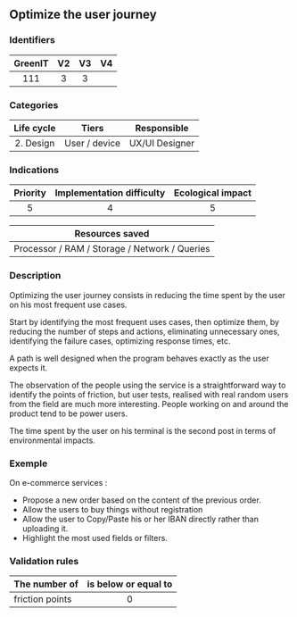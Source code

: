 ## Optimize the user journey

### Identifiers

| GreenIT |  V2  |  V3  |  V4  |
|:-------:|:----:|:----:|:----:|
|   111   | 3  | 3  |      |

### Categories

|  Life cycle   |     Tiers     |  Responsible   |
|:-------------:|:-------------:|:--------------:|
| 2. Design | User / device | UX/UI Designer |

### Indications

| Priority | Implementation difficulty |  Ecological impact   |
|:--------:|:-------------------------:|:--------------------:|
|     5    |            4              |          5           |

|                Resources saved                |
|:---------------------------------------------:|
| Processor / RAM / Storage / Network / Queries |

### Description

Optimizing the user journey consists in reducing the time spent by the user on his most frequent use cases. 

Start by identifying the most frequent uses cases, then optimize them, by reducing the number of steps and 
actions, eliminating unnecessary ones, identifying the failure cases, optimizing response times, etc.

A path is well designed when the program behaves exactly as the user expects it.

The observation of the people using the service is a straightforward way to identify the points of friction, but user tests,
realised with real random users from the field are much more interesting. People working on and around the product
tend to be power users.

The time spent by the user on his terminal is the second post in terms of environmental impacts.

### Exemple

On e-commerce services : 
* Propose a new order based on the content of the previous order.
* Allow the users to buy things without registration
* Allow the user to Copy/Paste his or her IBAN directly rather than uploading it.
* Highlight the most used fields or filters.


### Validation rules

| The number of   | is below or equal to |  
|-----------------|:--------------------:|
| friction points |          0           |

